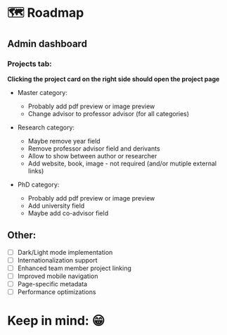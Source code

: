 # 🗺️ Roadmap

## Admin dashboard

### Projects tab:

**Clicking the project card on the right side should open the project page**

- Master category:

  - Probably add pdf preview or image preview
  - Change advisor to professor advisor (for all categories)

- Research category:

  - Maybe remove year field
  - Remove professor advisor field and derivants
  - Allow to show between author or researcher
  - Add website, book, image - not required (and/or mutiple external links)

- PhD category:

  - Probably add pdf preview or image preview
  - Add university field
  - Maybe add co-advisor field

## Other:

- [ ] Dark/Light mode implementation
- [ ] Internationalization support
- [ ] Enhanced team member project linking
- [ ] Improved mobile navigation
- [ ] Page-specific metadata
- [ ] Performance optimizations

# Keep in mind: 😁
